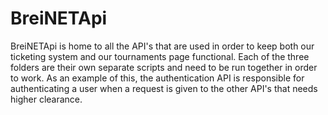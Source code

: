 # BreiNETApi

BreiNETApi is home to all the API's that are used in order to keep both our ticketing system and our tournaments page functional. Each of the three folders are their own separate scripts and need to be run together in order to work. As an example of this, the authentication API is responsible for authenticating a user when a request is given to the other API's that needs higher clearance.

